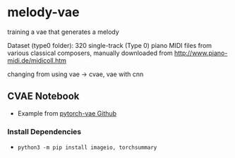 # melody-vae
training a vae that generates a melody

Dataset (type0 folder): 320 single-track (Type 0) piano MIDI files from various classical composers, manually downloaded from http://www.piano-midi.de/midicoll.htm

changing from using vae -> cvae, vae with cnn


## CVAE Notebook
- Example from [pytorch-vae Github](https://github.com/sksq96/pytorch-vae) 
### Install Dependencies
- `python3 -m pip install imageio, torchsummary`

